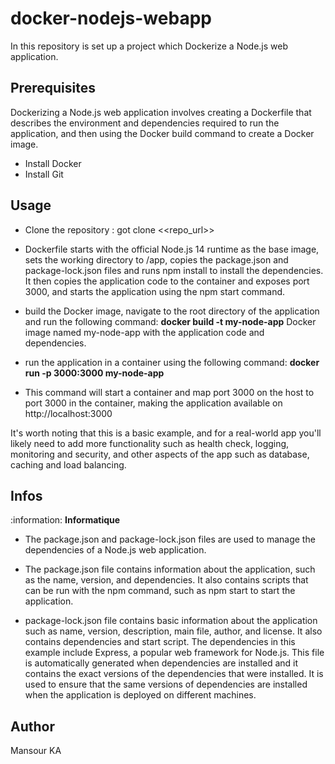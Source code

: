 # docker-nodejs-webapp
In this repository is set up a project which Dockerize a Node.js web application.


## Prerequisites
Dockerizing a Node.js web application involves creating a Dockerfile that describes the environment and dependencies required to run the application, and then using the Docker build command to create a Docker image.
- Install Docker
- Install Git 

## Usage

- Clone the repository : got clone <<repo_url>>

- Dockerfile starts with the official Node.js 14 runtime as the base image, sets the working directory to /app, copies the package.json and package-lock.json files and runs npm install to install the dependencies.
It then copies the application code to the container and exposes port 3000, and starts the application using the npm start command.

- build the Docker image, navigate to the root directory of the application and run the following command:
**docker build -t my-node-app**
Docker image named my-node-app with the application code and dependencies.

- run the application in a container using the following command:
**docker run -p 3000:3000 my-node-app**

- This command will start a container and map port 3000 on the host to port 3000 in the container, making the application available on http://localhost:3000

It's worth noting that this is a basic example, and for a real-world app you'll likely need to add more functionality such as health check, logging, monitoring and security, and other aspects of the app such as database, caching and load balancing.

## Infos
:information: **Informatique**
- The package.json and package-lock.json files are used to manage the dependencies of a Node.js web application.

- The package.json file contains information about the application, such as the name, version, and dependencies. It also contains scripts that can be run with the npm command, such as npm start to start the application.

- package-lock.json file contains basic information about the application such as name, version, description, main file, author, and license. It also contains dependencies and start script. The dependencies in this example include Express, a popular web framework for Node.js.
This file is automatically generated when dependencies are installed and it contains the exact versions of the dependencies that were installed. It is used to ensure that the same versions of dependencies are installed when the application is deployed on different machines.

## Author
Mansour KA
